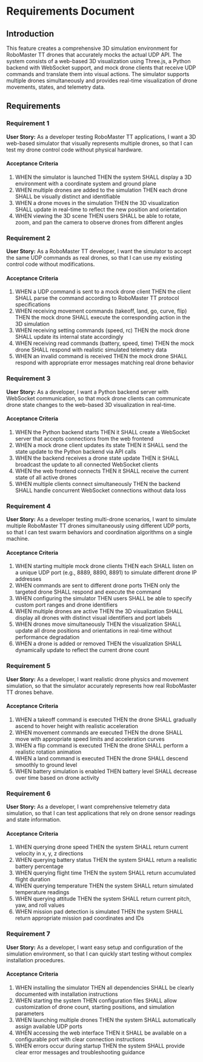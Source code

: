 # Requirements Document

## Introduction

This feature creates a comprehensive 3D simulation environment for RoboMaster TT drones that accurately mocks the actual UDP API. The system consists of a web-based 3D visualization using Three.js, a Python backend with WebSocket support, and mock drone clients that receive UDP commands and translate them into visual actions. The simulator supports multiple drones simultaneously and provides real-time visualization of drone movements, states, and telemetry data.

## Requirements

### Requirement 1

**User Story:** As a developer testing RoboMaster TT applications, I want a 3D web-based simulator that visually represents multiple drones, so that I can test my drone control code without physical hardware.

#### Acceptance Criteria

1. WHEN the simulator is launched THEN the system SHALL display a 3D environment with a coordinate system and ground plane
2. WHEN multiple drones are added to the simulation THEN each drone SHALL be visually distinct and identifiable
3. WHEN a drone moves in the simulation THEN the 3D visualization SHALL update in real-time to reflect the new position and orientation
4. WHEN viewing the 3D scene THEN users SHALL be able to rotate, zoom, and pan the camera to observe drones from different angles

### Requirement 2

**User Story:** As a RoboMaster TT developer, I want the simulator to accept the same UDP commands as real drones, so that I can use my existing control code without modifications.

#### Acceptance Criteria

1. WHEN a UDP command is sent to a mock drone client THEN the client SHALL parse the command according to RoboMaster TT protocol specifications
2. WHEN receiving movement commands (takeoff, land, go, curve, flip) THEN the mock drone SHALL execute the corresponding action in the 3D simulation
3. WHEN receiving setting commands (speed, rc) THEN the mock drone SHALL update its internal state accordingly
4. WHEN receiving read commands (battery, speed, time) THEN the mock drone SHALL respond with realistic simulated telemetry data
5. WHEN an invalid command is received THEN the mock drone SHALL respond with appropriate error messages matching real drone behavior

### Requirement 3

**User Story:** As a developer, I want a Python backend server with WebSocket communication, so that mock drone clients can communicate drone state changes to the web-based 3D visualization in real-time.

#### Acceptance Criteria

1. WHEN the Python backend starts THEN it SHALL create a WebSocket server that accepts connections from the web frontend
2. WHEN a mock drone client updates its state THEN it SHALL send the state update to the Python backend via API calls
3. WHEN the backend receives a drone state update THEN it SHALL broadcast the update to all connected WebSocket clients
4. WHEN the web frontend connects THEN it SHALL receive the current state of all active drones
5. WHEN multiple clients connect simultaneously THEN the backend SHALL handle concurrent WebSocket connections without data loss

### Requirement 4

**User Story:** As a developer testing multi-drone scenarios, I want to simulate multiple RoboMaster TT drones simultaneously using different UDP ports, so that I can test swarm behaviors and coordination algorithms on a single machine.

#### Acceptance Criteria

1. WHEN starting multiple mock drone clients THEN each SHALL listen on a unique UDP port (e.g., 8889, 8890, 8891) to simulate different drone IP addresses
2. WHEN commands are sent to different drone ports THEN only the targeted drone SHALL respond and execute the command
3. WHEN configuring the simulator THEN users SHALL be able to specify custom port ranges and drone identifiers
4. WHEN multiple drones are active THEN the 3D visualization SHALL display all drones with distinct visual identifiers and port labels
5. WHEN drones move simultaneously THEN the visualization SHALL update all drone positions and orientations in real-time without performance degradation
6. WHEN a drone is added or removed THEN the visualization SHALL dynamically update to reflect the current drone count

### Requirement 5

**User Story:** As a developer, I want realistic drone physics and movement simulation, so that the simulator accurately represents how real RoboMaster TT drones behave.

#### Acceptance Criteria

1. WHEN a takeoff command is executed THEN the drone SHALL gradually ascend to hover height with realistic acceleration
2. WHEN movement commands are executed THEN the drone SHALL move with appropriate speed limits and acceleration curves
3. WHEN a flip command is executed THEN the drone SHALL perform a realistic rotation animation
4. WHEN a land command is executed THEN the drone SHALL descend smoothly to ground level
5. WHEN battery simulation is enabled THEN battery level SHALL decrease over time based on drone activity

### Requirement 6

**User Story:** As a developer, I want comprehensive telemetry data simulation, so that I can test applications that rely on drone sensor readings and state information.

#### Acceptance Criteria

1. WHEN querying drone speed THEN the system SHALL return current velocity in x, y, z directions
2. WHEN querying battery status THEN the system SHALL return a realistic battery percentage
3. WHEN querying flight time THEN the system SHALL return accumulated flight duration
4. WHEN querying temperature THEN the system SHALL return simulated temperature readings
5. WHEN querying attitude THEN the system SHALL return current pitch, yaw, and roll values
6. WHEN mission pad detection is simulated THEN the system SHALL return appropriate mission pad coordinates and IDs

### Requirement 7

**User Story:** As a developer, I want easy setup and configuration of the simulation environment, so that I can quickly start testing without complex installation procedures.

#### Acceptance Criteria

1. WHEN installing the simulator THEN all dependencies SHALL be clearly documented with installation instructions
2. WHEN starting the system THEN configuration files SHALL allow customization of drone count, starting positions, and simulation parameters
3. WHEN launching multiple drones THEN the system SHALL automatically assign available UDP ports
4. WHEN accessing the web interface THEN it SHALL be available on a configurable port with clear connection instructions
5. WHEN errors occur during startup THEN the system SHALL provide clear error messages and troubleshooting guidance